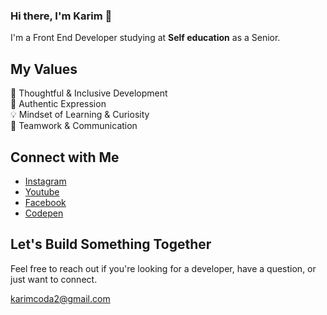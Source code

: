 ### Hi there, I'm Karim 👋
I'm a Front End Developer studying at <strong>Self education</strong> as a Senior.

## My Values
🧠 Thoughtful & Inclusive Development <br/>
🖤 Authentic Expression <br/>
💡 Mindset of Learning & Curiosity <br/>
🙌 Teamwork & Communication

## Connect with Me
- [Instagram](https://www.instagram.com/karimcoda/) <br/>
- [Youtube](https://www.youtube.com/channel/UC4K13feyvHML3JU5G6slgYw) <br/>
- [Facebook](https://www.facebook.com/karim.coda99/) <br/>
- [Codepen](https://codepen.io/karim-coda)

## Let's Build Something Together
Feel free to reach out if you're looking for a developer, have a question, or just want to connect.

karimcoda2@gmail.com
<!--
**karimcoda/karimcoda** is a ✨ _special_ ✨ repository because its `README.md` (this file) appears on your GitHub profile.

Here are some ideas to get you started:

- 🔭 I’m currently working on ...
- 🌱 I’m currently learning ...
- 👯 I’m looking to collaborate on ...
- 🤔 I’m looking for help with ...
- 💬 Ask me about ...
- 📫 How to reach me: ...
- 😄 Pronouns: ...
- ⚡ Fun fact: ...
-->
